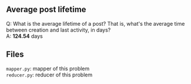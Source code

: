 ## Average post lifetime

Q:
What is the average lifetime of a post? That is, what's the average time between creation and last activity, in days?  
A: **124.54** days

## Files
`mapper.py`: mapper of this problem  
`reducer.py`: reducer of this problem
